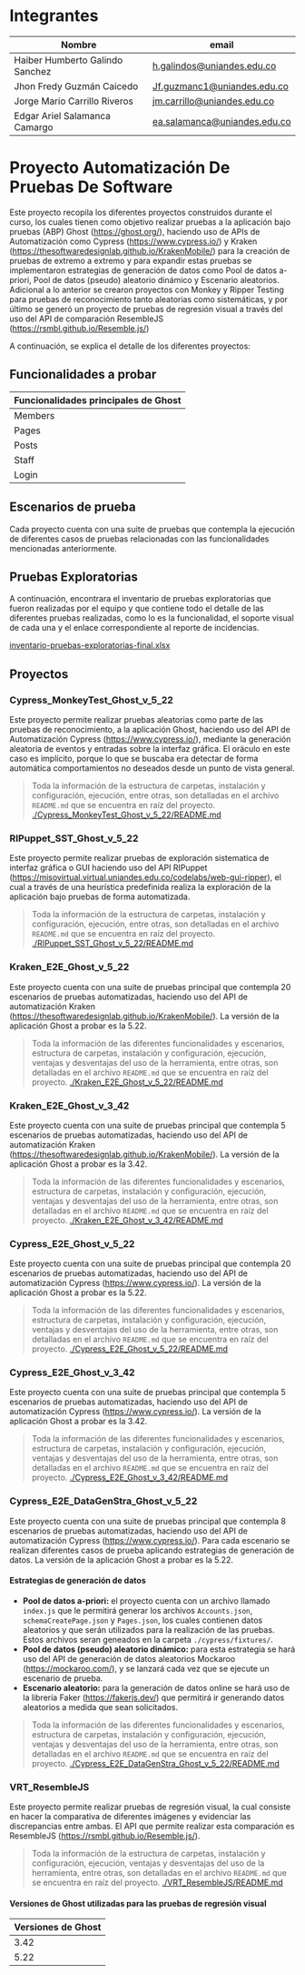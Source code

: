 # Integrantes

| Nombre | email |
| --------- | --------- |
| Haiber Humberto Galindo Sanchez | h.galindos@uniandes.edu.co |
| Jhon Fredy Guzmán Caicedo | Jf.guzmanc1@uniandes.edu.co |
| Jorge Mario Carrillo Riveros | jm.carrillo@uniandes.edu.co |
| Edgar Ariel Salamanca Camargo | ea.salamanca@uniandes.edu.co |

# Proyecto Automatización De Pruebas De Software

Este proyecto recopila los diferentes proyectos construidos durante el curso, los cuales tienen como objetivo realizar pruebas a la aplicación bajo pruebas (ABP) Ghost (https://ghost.org/), haciendo uso de APIs de Automatización como Cypress (https://www.cypress.io/) y Kraken (https://thesoftwaredesignlab.github.io/KrakenMobile/) para la creación de pruebas de extremo a extremo y para expandir estas pruebas se implementaron estrategias de generación de datos como Pool de datos a-priori, Pool de datos (pseudo) aleatorio dinámico y Escenario aleatorios.
<br>Adicional a lo anterior se crearon proyectos con Monkey y Ripper Testing para pruebas de reconocimiento tanto aleatorias como sistemáticas, y por último se generó un proyecto de pruebas de regresión visual a través del uso del API de comparación ResembleJS (https://rsmbl.github.io/Resemble.js/) 


A continuación, se explica el detalle de los diferentes proyectos: 

## Funcionalidades a probar 
| Funcionalidades principales de Ghost| 
| ----- |
| Members |
| Pages |
| Posts |
| Staff |
| Login |

## Escenarios de prueba 
Cada proyecto cuenta con una suite de pruebas que contempla la ejecución de diferentes casos de pruebas relacionadas con las funcionalidades mencionadas anteriormente.

## Pruebas Exploratorias 

A continuación, encontrara el inventario de pruebas exploratorias que fueron realizadas por el equipo y que contiene todo el detalle de las diferentes pruebas realizadas, como lo es la funcionalidad, el soporte visual de cada una y el enlace correspondiente al reporte de incidencias.

[inventario-pruebas-exploratorias-final.xlsx](https://github.com/haibergalindouniandes/automated-software-testing/files/10147760/inventario-pruebas-exploratorias-final.xlsx)


## Proyectos 
### Cypress_MonkeyTest_Ghost_v_5_22
Este proyecto permite realizar pruebas aleatorias como parte de las pruebas de reconocimiento, a la aplicación Ghost, haciendo uso del API de Automatización Cypress (https://www.cypress.io/), mediante la generación aleatoria de eventos y entradas sobre la interfaz gráfica.
El oráculo en este caso es implícito, porque lo que se buscaba era detectar de forma automática comportamientos no deseados desde un punto de vista general.

> Toda la información de la estructura de carpetas, instalación y configuración, ejecución, entre otras, son detalladas en el archivo `README.md` que se encuentra en raíz del proyecto.
[./Cypress_MonkeyTest_Ghost_v_5_22/README.md](https://github.com/haibergalindouniandes/automated-software-testing/tree/master/Cypress_MonkeyTest_Ghost_v_5_22#readme)

### RIPuppet_SST_Ghost_v_5_22
Este proyecto permite realizar pruebas de exploración sistematica de interfaz gráfica o GUI haciendo uso del API RIPuppet (https://misovirtual.virtual.uniandes.edu.co/codelabs/web-gui-ripper), el cual a través de una heurística predefinida realiza la exploración de la aplicación bajo pruebas de forma automatizada.

> Toda la información de la estructura de carpetas, instalación y configuración, ejecución, entre otras, son detalladas en el archivo `README.md` que se encuentra en raíz del proyecto.
[./RIPuppet_SST_Ghost_v_5_22/README.md](https://github.com/haibergalindouniandes/automated-software-testing/tree/master/RIPuppet_SST_Ghost_v_5_22#readme)


### Kraken_E2E_Ghost_v_5_22
Este proyecto cuenta con una suite de pruebas principal que contempla 20 escenarios de pruebas automatizadas, haciendo uso del API de automatización Kraken (https://thesoftwaredesignlab.github.io/KrakenMobile/).
La versión de la aplicación Ghost a probar es la 5.22.

> Toda la información de las diferentes funcionalidades y escenarios, estructura de carpetas, instalación y configuración, ejecución, ventajas y desventajas del uso de la herramienta, entre otras, son detalladas en el archivo `README.md` que se encuentra en raíz del proyecto.
[./Kraken_E2E_Ghost_v_5_22/README.md](https://github.com/haibergalindouniandes/automated-software-testing/tree/master/Kraken_E2E_Ghost_v_5_22#readme)

### Kraken_E2E_Ghost_v_3_42
Este proyecto cuenta con una suite de pruebas principal que contempla 5 escenarios de pruebas automatizadas, haciendo uso del API de automatización Kraken (https://thesoftwaredesignlab.github.io/KrakenMobile/).
La versión de la aplicación Ghost a probar es la 3.42.

> Toda la información de las diferentes funcionalidades y escenarios, estructura de carpetas, instalación y configuración, ejecución, ventajas y desventajas del uso de la herramienta, entre otras, son detalladas en el archivo `README.md` que se encuentra en raíz del proyecto.
[./Kraken_E2E_Ghost_v_3_42/README.md](https://github.com/haibergalindouniandes/automated-software-testing/tree/master/Kraken_E2E_Ghost_v_3_42#readme)

### Cypress_E2E_Ghost_v_5_22
Este proyecto cuenta con una suite de pruebas principal que contempla 20 escenarios de pruebas automatizadas, haciendo uso del API de automatización Cypress (https://www.cypress.io/).
La versión de la aplicación Ghost a probar es la 5.22.

> Toda la información de las diferentes funcionalidades y escenarios, estructura de carpetas, instalación y configuración, ejecución, ventajas y desventajas del uso de la herramienta, entre otras, son detalladas en el archivo `README.md` que se encuentra en raíz del proyecto.
[./Cypress_E2E_Ghost_v_5_22/README.md](https://github.com/haibergalindouniandes/automated-software-testing/tree/master/Cypress_E2E_Ghost_v_5_22#readme)

### Cypress_E2E_Ghost_v_3_42
Este proyecto cuenta con una suite de pruebas principal que contempla 5 escenarios de pruebas automatizadas, haciendo uso del API de automatización Cypress (https://www.cypress.io/).
La versión de la aplicación Ghost a probar es la 3.42.

> Toda la información de las diferentes funcionalidades y escenarios, estructura de carpetas, instalación y configuración, ejecución, ventajas y desventajas del uso de la herramienta, entre otras, son detalladas en el archivo `README.md` que se encuentra en raíz del proyecto.
[./Cypress_E2E_Ghost_v_3_42/README.md](https://github.com/haibergalindouniandes/automated-software-testing/tree/master/Cypress_E2E_Ghost_v_3_42#readme)

### Cypress_E2E_DataGenStra_Ghost_v_5_22
Este proyecto cuenta con una suite de pruebas principal que contempla 8 escenarios de pruebas automatizadas, haciendo uso del API de automatización Cypress (https://www.cypress.io/). Para cada escenario se realizan diferentes casos de prueba aplicando estrategias de generación de datos.
La versión de la aplicación Ghost a probar es la 5.22.

#### Estrategias de generación de datos
- **Pool de datos a-priori:** el proyecto cuenta con un archivo llamado `index.js` que le permitirá generar los archivos `Accounts.json`, `schemaCreatePage.json` y `Pages.json`, los cuales contienen datos aleatorios y que serán utilizados para la realización de las pruebas. Estos archivos seran geneados en la carpeta `./cypress/fixtures/`.
- **Pool de datos (pseudo) aleatorio dinámico:** para esta estrategia se hará uso del API de generación de datos aleatorios Mockaroo (https://mockaroo.com/), y se lanzará cada vez que se ejecute un escenario de prueba.
- **Escenario aleatorio:** para la generación de datos online se hará uso de la librería Faker (https://fakerjs.dev/) que permitirá ir generando datos aleatorios a medida que sean solicitados.

> Toda la información de las diferentes funcionalidades y escenarios, estructura de carpetas, instalación y configuración, ejecución, ventajas y desventajas del uso de la herramienta, entre otras, son detalladas en el archivo `README.md` que se encuentra en raíz del proyecto.
[./Cypress_E2E_DataGenStra_Ghost_v_5_22/README.md](https://github.com/haibergalindouniandes/automated-software-testing/tree/master/Cypress_E2E_DataGenStra_Ghost_v_5_22#readme)

### VRT_ResembleJS
Este proyecto permite realizar pruebas de regresión visual, la cual consiste en hacer la comparativa de diferentes imágenes y evidenciar las discrepancias entre ambas. El API que permite realizar esta comparación es ResembleJS (https://rsmbl.github.io/Resemble.js/).

> Toda la información de la estructura de carpetas, instalación y configuración, ejecución, ventajas y desventajas del uso de la herramienta, entre otras, son detalladas en el archivo `README.md` que se encuentra en raíz del proyecto.
[./VRT_ResembleJS/README.md](https://github.com/haibergalindouniandes/automated-software-testing/tree/master/VRT_ResembleJS#readme)


#### Versiones de Ghost utilizadas para las pruebas de regresión visual
| Versiones de Ghost | 
| ----- |
|3.42|
|5.22|
